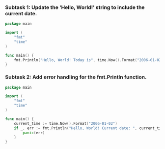 ### Subtask 1:  Update the 'Hello, World!' string to include the current date.

```go
package main

import (
    "fmt"
    "time"
)

func main() {
    fmt.Println("Hello, World! Today is", time.Now().Format("2006-01-02"))
}
```

### Subtask 2:  Add error handling for the fmt.Println function.

```go
package main

import (
    "fmt"
    "time"
)

func main() {
    current_time := time.Now().Format("2006-01-02")
    if _, err := fmt.Println("Hello, World! Current date: ", current_time); err != nil {
        panic(err)
    }
}
```
